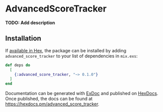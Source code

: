 # AdvancedScoreTracker

**TODO: Add description**

## Installation

If [available in Hex](https://hex.pm/docs/publish), the package can be installed
by adding `advanced_score_tracker` to your list of dependencies in `mix.exs`:

```elixir
def deps do
  [
    {:advanced_score_tracker, "~> 0.1.0"}
  ]
end
```

Documentation can be generated with [ExDoc](https://github.com/elixir-lang/ex_doc)
and published on [HexDocs](https://hexdocs.pm). Once published, the docs can
be found at <https://hexdocs.pm/advanced_score_tracker>.

